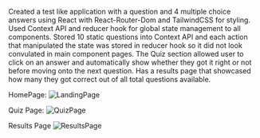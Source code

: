 Created a test like application with a question and 4 multiple choice answers using React with React-Router-Dom and TailwindCSS for styling. 
Used Context API and reducer hook for global state management to all components.
Stored 10 static questions into Context API and each action that manipulated the state was stored in reducer hook so it did not look convulated in main component pages.
The Quiz section allowed user to click on an answer and automatically show whether they  got it right or not before moving onto the next question.
Has a results page that showcased how many they got correct out of all total questions available.

HomePage:
![LandingPage](https://user-images.githubusercontent.com/75507501/194731620-ad137666-2058-48ee-b9f7-3392ab1215df.PNG)


Quiz Page:
![QuizPage](https://user-images.githubusercontent.com/75507501/194731826-22e24905-647e-4964-bb6b-2dbb52c7779a.PNG)

Results Page
![ResultsPage](https://user-images.githubusercontent.com/75507501/194731897-ee28e324-7a30-44dc-8a69-dff4b900e133.PNG)
